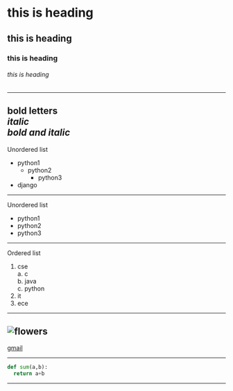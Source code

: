 # this is heading
## this is heading
### this is heading
###### this is heading
------------------
**bold letters**  
*italic*  
***bold and italic*** 
------------------
Unordered list  
- python1
  - python2
    - python3
- django
-----------------
Unordered list  
- python1
 - python2
  - python3
-----------------
Ordered list  
1. cse  
  a. c  
  b. java  
  c. python  
2. it
3. ece
-----------------
![flowers](https://miro.medium.com/max/10944/1*FjfYKbYlB29iDonBxs-ncg.jpeg)
----------------
[gmail](https://www.google.com)

---------------

```python
def sum(a,b):
  return a+b
```
-----------------
